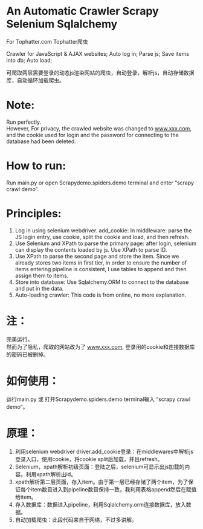 # An Automatic Crawler Scrapy Selenium Sqlalchemy
For Tophatter.com
Tophatter爬虫


Crawler for JavaScript &amp; AJAX websites; Auto log in; Parse js; Save items into db; Auto load;  

可爬取两层需要登录的动态js渲染网站的爬虫，自动登录，解析js，自动存储数据库，自动循环加载爬虫。
  
# Note:  
Run perfectly.  
However, For privacy, the crawled website was changed to www.xxx.com, and the cookie used for login and the password for connecting to the database had been deleted.  
  
# How to run:  
Run main.py or open Scrapydemo.spiders.demo terminal and enter “scrapy crawl demo”.  
  
# Principles:  
1. Log in using selenium webdriver. add_cookie: In middleware: parse the JS login entry, use cookie, split the cookie and load, and then refresh.
2. Use Selenium and XPath to parse the primary page: after login, selenium can display the contents loaded by js. Use XPath to parse ID.
3. Use XPath to parse the second page and store the item. Since we already stores two items in first tier, in order to ensure the number of items entering pipeline is consistent, I use tables to append and then assign them to items.
4. Store into database: Use Sqlalchemy.ORM to connect to the database and put in the data.
5. Auto-loading crawler: This code is from online, no more explanation.
  
  
# 注：  
完美运行。  
然而为了隐私，爬取的网站改为了 www.xxx.com, 登录用的cookie和连接数据库的密码已被删掉。  
  
# 如何使用：  
运行main.py 或 打开Scrapydemo.spiders.demo terminal输入 “scrapy crawl demo”。  
  
# 原理：
1. 利用selenium webdriver driver.add_cookie登录：在middlewares中解析js登录入口，使用cookie，将cookie split后加载，并且refresh。
2. Selenium，xpath解析初级页面：登陆之后，selenium可显示出js加载的内容。利用xpath解析出id。
3. xpath解析第二层页面，存入item。由于第一层已经存储了两个item，为了保证每个item数目进入到pipeline数目保持一致，我利用表格append然后在赋值给item。
4. 存入数据库：数据进入pipeline，利用Sqlalchemy.orm连接数据库，放入数据。
5. 自动加载爬虫：此段代码来自于网络，不过多讲解。
